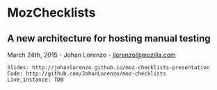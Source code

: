 # MozChecklists

## A new architecture for hosting manual testing

March 24th, 2015 - Johan Lorenzo - jlorenzo@mozilla.com

```
Slides: http://johanlorenzo.github.io/moz-checklists-presentation
Code: http://github.com/JohanLorenzo/moz-checklists
Live_instance: TDB
```
